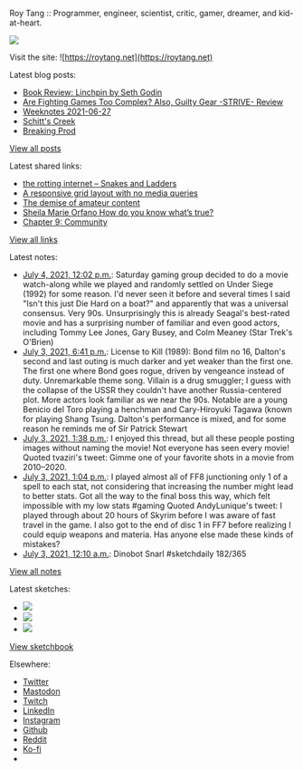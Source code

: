 Roy Tang :: Programmer, engineer, scientist, critic, gamer, dreamer, and kid-at-heart.

![](https://roytang.net/static/img/profile.jpg)

Visit the site: ![https://roytang.net](https://roytang.net)

Latest blog posts:

- [Book Review: Linchpin by Seth Godin](https://roytang.net/2021/06/linchpin/)
- [Are Fighting Games Too Complex? Also, Guilty Gear -STRIVE- Review](https://roytang.net/2021/06/fg-complex-ggs/)
- [Weeknotes 2021-06-27](https://roytang.net/2021/06/weeknotes-2021-06-27/)
- [Schitt&#x27;s Creek](https://roytang.net/2021/06/schitts-creek/)
- [Breaking Prod](https://roytang.net/2021/06/breaking-prod/)

[View all posts](https://roytang.net/blog)

Latest shared links:

- [the rotting internet – Snakes and Ladders](https://roytang.net/2021/07/the-rotting-internet-snakes-and-ladders/)
- [A responsive grid layout with no media queries](https://roytang.net/2021/06/a-responsive-grid-layout-with-no-media-queries/)
- [The demise of amateur content](https://roytang.net/2021/06/the-demise-of-amateur-content5-min-well-spent/)
- [Sheila Marie Orfano How do you know what’s true?](https://roytang.net/2021/06/sheila-marie-orfano-how-do-you-know-whats-true/)
- [Chapter 9: Community](https://roytang.net/2021/06/chapter-9-community/)

[View all links](https://roytang.net/links)

Latest notes:

- [July 4, 2021, 12:02 p.m.](https://roytang.net/2021/07/cb5279cfdbc686e55eef33bd58e8aaeb/): Saturday gaming group decided to do a movie watch-along while we played and randomly settled on Under Siege (1992) for some reason. I&#x27;d never seen it before and several times I said &quot;Isn&#x27;t this just Die Hard on a boat?&quot; and apparently that was a universal consensus. Very 90s. Unsurprisingly this is already Seagal&#x27;s best-rated movie and has a surprising number of familiar and even good actors, including Tommy Lee Jones, Gary Busey, and Colm Meaney (Star Trek&#x27;s O&#x27;Brien)
- [July 3, 2021, 6:41 p.m.](https://roytang.net/2021/07/4e93006d466cb2f6a53325cba8e27b63/): License to Kill (1989): Bond film no 16, Dalton&#x27;s second and last outing is much darker and yet weaker than the first one. The first one where Bond goes rogue, driven by vengeance instead of duty. Unremarkable theme song. Villain is a drug smuggler; I guess with the collapse of the USSR they couldn&#x27;t have another Russia-centered plot. More actors look familiar as we near the 90s. Notable are a young Benicio del Toro playing a henchman and Cary-Hiroyuki Tagawa (known for playing Shang Tsung. Dalton&#x27;s performance is mixed, and for some reason he reminds me of Sir Patrick Stewart
- [July 3, 2021, 1:38 p.m.](https://roytang.net/2021/07/1411197557028495362/): I enjoyed this thread, but all these people posting images without naming the movie! Not everyone has seen every movie! Quoted tvaziri&#x27;s tweet: Gimme one of your favorite shots in a movie from 2010–2020.
- [July 3, 2021, 1:04 p.m.](https://roytang.net/2021/07/1411189049902047242/): I played almost all of FF8 junctioning only 1 of a spell to each stat, not considering that increasing the number might lead to better stats. Got all the way to the final boss this way, which felt impossible with my low stats #gaming Quoted AndyLunique&#x27;s tweet: I played through about 20 hours of Skyrim before I was aware of fast travel in the game. I also got to the end of disc 1 in FF7 before realizing I could equip weapons and materia. Has anyone else made these kinds of mistakes?
- [July 3, 2021, 12:10 a.m.](https://roytang.net/2021/07/1410994400935636998/): Dinobot Snarl #sketchdaily 182/365

[View all notes](https://roytang.net/notes)

Latest sketches:


- ![](https://roytang.net/media/cache/ec/9c/ec9cc1f9775708b6d6b580b3e43a270a.jpg)
- ![](https://roytang.net/media/cache/5f/86/5f8679a90c5d2336e7e538b346f50225.jpg)
- ![](https://roytang.net/media/cache/2a/59/2a592295d3acc93f12d8b85d4f1b2a97.jpg)

[View sketchbook](https://roytang.net/albums/sketchbook)


Elsewhere:

- [Twitter](https://twitter.com/roytang)
- [Mastodon](https://mastodon.technology/@roytang)
- [Twitch](https://twitch.tv/twitchyroy)
- [LinkedIn](https://www.linkedin.com/in/roytang)
- [Instagram](https://instagram.com/roytang0400)
- [Github](https://github.com/roytang)
- [Reddit](https://reddit.com/u/hungryroy)
- [Ko-fi](https://ko-fi.com/roytang)
- [](mailto:hello@roytang.net)
